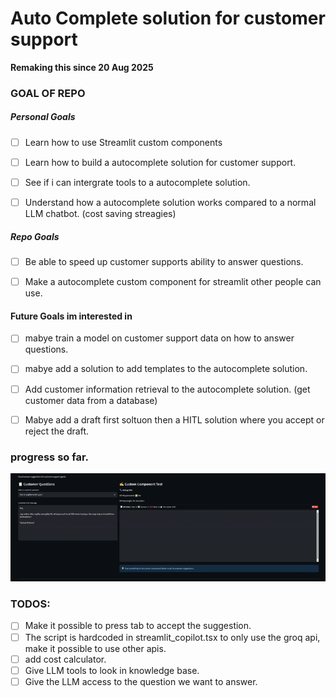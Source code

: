 # Auto Complete solution for customer support 
**Remaking this since 20 Aug 2025**

### GOAL OF REPO
##### Personal Goals
- [ ] Learn how to use Streamlit custom components
- [ ] Learn how to build a autocomplete solution for customer support.
- [ ] See if i can intergrate tools to a autocomplete solution.
- [ ] Understand how a autocomplete solution works compared to a normal LLM chatbot. (cost saving streagies)


##### Repo Goals
- [ ] Be able to speed up customer supports ability to answer questions.
- [ ] Make a autocomplete custom component for streamlit other people can use.


#### Future Goals im interested in
- [ ] mabye train a model on customer support data on how to answer questions.
- [ ] mabye add a solution to add templates to the autocomplete solution.
- [ ] Add customer information retrieval to the autocomplete solution. (get customer data from a database)
- [ ] Mabye add a draft first soltuon then a HITL solution where you accept or reject the draft.


### progress so far.
![Auto Complete Component Demo](Resources/early_autcomplete_demo.gif)



### TODOS: 
- [ ] Make it possible to press tab to accept the suggestion.
- [ ] The script is hardcoded in streamlit_copilot.tsx to only use the groq api, make it possible to use other apis.
- [ ] add cost calculator.
- [ ] Give LLM tools to look in knowledge base.
- [ ] Give the LLM access to the question we want to answer.

